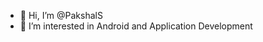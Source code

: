 - 👋 Hi, I’m @PakshalS
- 👀 I’m interested in Android and Application Development



<!---
PakshalS/PakshalS is a ✨ special ✨ repository because its `README.md` (this file) appears on your GitHub profile.
You can click the Preview link to take a look at your changes.
--->
